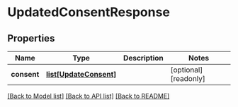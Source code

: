 # UpdatedConsentResponse


## Properties
Name | Type | Description | Notes
------------ | ------------- | ------------- | -------------
**consent** | [**list[UpdateConsent]**](UpdateConsent.md) |  | [optional] [readonly] 

[[Back to Model list]](../README.md#documentation-for-models) [[Back to API list]](../README.md#documentation-for-api-endpoints) [[Back to README]](../README.md)


